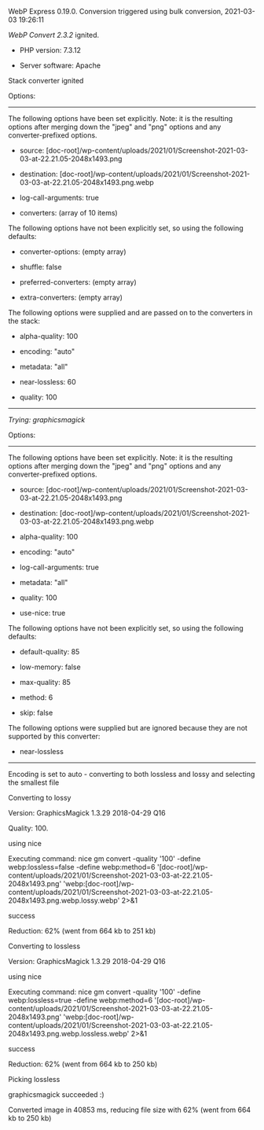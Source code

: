 WebP Express 0.19.0. Conversion triggered using bulk conversion, 2021-03-03 19:26:11

*WebP Convert 2.3.2*  ignited.
- PHP version: 7.3.12
- Server software: Apache

Stack converter ignited

Options:
------------
The following options have been set explicitly. Note: it is the resulting options after merging down the "jpeg" and "png" options and any converter-prefixed options.
- source: [doc-root]/wp-content/uploads/2021/01/Screenshot-2021-03-03-at-22.21.05-2048x1493.png
- destination: [doc-root]/wp-content/uploads/2021/01/Screenshot-2021-03-03-at-22.21.05-2048x1493.png.webp
- log-call-arguments: true
- converters: (array of 10 items)

The following options have not been explicitly set, so using the following defaults:
- converter-options: (empty array)
- shuffle: false
- preferred-converters: (empty array)
- extra-converters: (empty array)

The following options were supplied and are passed on to the converters in the stack:
- alpha-quality: 100
- encoding: "auto"
- metadata: "all"
- near-lossless: 60
- quality: 100
------------


*Trying: graphicsmagick* 

Options:
------------
The following options have been set explicitly. Note: it is the resulting options after merging down the "jpeg" and "png" options and any converter-prefixed options.
- source: [doc-root]/wp-content/uploads/2021/01/Screenshot-2021-03-03-at-22.21.05-2048x1493.png
- destination: [doc-root]/wp-content/uploads/2021/01/Screenshot-2021-03-03-at-22.21.05-2048x1493.png.webp
- alpha-quality: 100
- encoding: "auto"
- log-call-arguments: true
- metadata: "all"
- quality: 100
- use-nice: true

The following options have not been explicitly set, so using the following defaults:
- default-quality: 85
- low-memory: false
- max-quality: 85
- method: 6
- skip: false

The following options were supplied but are ignored because they are not supported by this converter:
- near-lossless
------------

Encoding is set to auto - converting to both lossless and lossy and selecting the smallest file

Converting to lossy
Version: GraphicsMagick 1.3.29 2018-04-29 Q16 
Quality: 100. 
using nice
Executing command: nice gm convert -quality '100' -define webp:lossless=false -define webp:method=6 '[doc-root]/wp-content/uploads/2021/01/Screenshot-2021-03-03-at-22.21.05-2048x1493.png' 'webp:[doc-root]/wp-content/uploads/2021/01/Screenshot-2021-03-03-at-22.21.05-2048x1493.png.webp.lossy.webp' 2>&1
success
Reduction: 62% (went from 664 kb to 251 kb)

Converting to lossless
Version: GraphicsMagick 1.3.29 2018-04-29 Q16 
using nice
Executing command: nice gm convert -quality '100' -define webp:lossless=true -define webp:method=6 '[doc-root]/wp-content/uploads/2021/01/Screenshot-2021-03-03-at-22.21.05-2048x1493.png' 'webp:[doc-root]/wp-content/uploads/2021/01/Screenshot-2021-03-03-at-22.21.05-2048x1493.png.webp.lossless.webp' 2>&1
success
Reduction: 62% (went from 664 kb to 250 kb)

Picking lossless
graphicsmagick succeeded :)

Converted image in 40853 ms, reducing file size with 62% (went from 664 kb to 250 kb)

